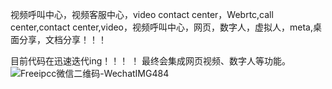 视频呼叫中心，视频客服中心，video contact center，Webrtc,call center,contact center,video，视频呼叫中心，网页，数字人，虚拟人，meta,桌面分享，文档分享！！！

目前代码在迅速迭代ing！！！ ！
最终会集成网页视频、数字人等功能。
![Freeipcc微信二维码-WechatIMG484](https://github.com/user-attachments/assets/74afadc8-9fc9-468c-9f58-c1cb95f15f7b)
